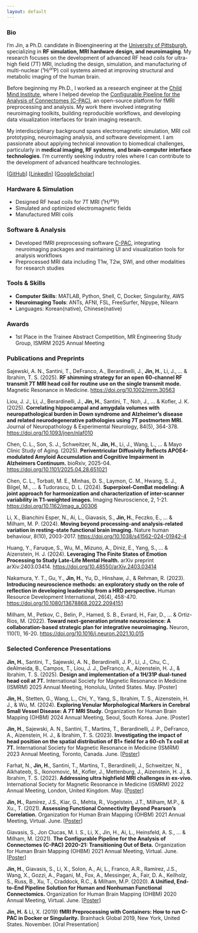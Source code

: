 ```yaml
---
layout: default
---
```


### Bio
I’m Jin, a Ph.D. candidate in Bioengineering at the [University of Pittsburgh](https://rf-research-facility.engineering.pitt.edu/), specializing in **RF simulation, MRI hardware design, and neuroimaging**. My research focuses on the development of advanced RF head coils for ultra-high field (7T) MRI, including the design, simulation, and manufacturing of multi-nuclear (¹H/³¹P) coil systems aimed at improving structural and metabolic imaging of the human brain.

Before beginning my Ph.D., I worked as a research engineer at the [Child Mind Institute](https://childmind.org/center/computational-neuroimaging-lab/), where I helped develop the [Configurable Pipeline for the Analysis of Connectomes (C-PAC)](https://fcp-indi.github.io/), an open-source platform for fMRI preprocessing and analysis. My work there involved integrating neuroimaging toolkits, building reproducible workflows, and developing data visualization interfaces for brain imaging research.

My interdisciplinary background spans electromagnetic simulation, MRI coil prototyping, neuroimaging analysis, and software development. I am passionate about applying technical innovation to biomedical challenges, particularly in **medical imaging, RF systems, and brain-computer interface technologies**. I’m currently seeking industry roles where I can contribute to the development of advanced healthcare technologies.

[[GitHub](https://github.com/HechengJin0)]
[[LinkedIn](https://www.linkedin.com/in/hecheng-jin)]
[[GoogleScholar](https://scholar.google.com/citations?user=xfiZmygAAAAJ&hl=en&oi=ao)]



### Hardware & Simulation
- Designed RF head coils for 7T MRI (¹H/³¹P)
- Simulated and optimized electromagnetic fields
- Manufactured MRI coils


### Software & Analysis
- Developed fMRI preprocessing software [C-PAC](https://fcp-indi.github.io/), integrating neuroimaging packages and maintaining UI and visualization tools for analysis workflows
- Preprocessed MRI data including T1w, T2w, SWI, and other modalities for research studies


### Tools & Skills
- **Computer Skills**: MATLAB, Python, Shell, C, Docker, Singularity, AWS
- **Neuroimaging Tools**: ANTs, AFNI, FSL, FreeSurfer, Nipype, Nilearn
- Languages: Korean(native), Chinese(native)


### Awards
- 1st Place in the Trainee Abstract Competition, MR Engineering Study Group, ISMRM 2025 Annual Meeting

### Publications and Preprints
Sajewski, A. N., Santini, T., DeFranco, A., Berardinelli, J., **Jin, H.**, Li, J., ... & Ibrahim, T. S. (2025). **RF shimming strategy for an open 60‐channel RF transmit 7T MRI head coil for routine use on the single transmit mode.** Magnetic Resonance in Medicine. https://doi.org/10.1002/mrm.30563

Liou, J. J., Li, J., Berardinelli, J., **Jin, H.**, Santini, T., Noh, J., ... & Kofler, J. K. (2025). **Correlating hippocampal and amygdala volumes with neuropathological burden in Down syndrome and Alzheimer’s disease and related neurodegenerative pathologies using 7T postmortem MRI.** Journal of Neuropathology & Experimental Neurology, 84(5), 364-378. https://doi.org/10.1093/jnen/nlaf010

Chen, C. L., Son, S. J., Schweitzer, N., **Jin, H.**, Li, J., Wang, L., ... & Mayo Clinic Study of Aging. (2025). **Periventricular Diffusivity Reflects APOE4-modulated Amyloid Accumulation and Cognitive Impairment in Alzheimers Continuum.** bioRxiv, 2025-04. https://doi.org/10.1101/2025.04.28.651021 

Chen, C. L., Torbati, M. E., Minhas, D. S., Laymon, C. M., Hwang, S. J., Bilgel, M., ... & Tudorascu, D. L. (2024). **Superpixel-ComBat modeling: A joint approach for harmonization and characterization of inter-scanner variability in T1-weighted images.** Imaging Neuroscience, 2, 1-21. https://doi.org/10.1162/imag_a_00306 

Li, X., Bianchini Esper, N., Ai, L., Giavasis, S., **Jin, H.**, Feczko, E., ... & Milham, M. P. (2024). **Moving beyond processing-and analysis-related variation in resting-state functional brain imaging.** Nature human behaviour, 8(10), 2003-2017. https://doi.org/10.1038/s41562-024-01942-4 

Huang, Y., Faruque, S., Wu, M., Mizuno, A., Diniz, E., Yang, S., ... & Aizenstein, H. J. (2024). **Leveraging The Finite States of Emotion Processing to Study Late-Life Mental Health.** arXiv preprint arXiv:2403.03414. https://doi.org/10.48550/arXiv.2403.03414 

Nakamura, Y. T., Gu, Y., **Jin, H.**, Yu, D., Hinshaw, J., & Rehman, R. (2023). **Introducing neuroscience methods: an exploratory study on the role of reflection in developing leadership from a HRD perspective.** Human Resource Development International, 26(4), 458-470. https://doi.org/10.1080/13678868.2022.2094151 

Milham, M., Petkov, C., Belin, P., Hamed, S. B., Evrard, H., Fair, D., ... & Ortiz-Rios, M. (2022). **Toward next-generation primate neuroscience: A collaboration-based strategic plan for integrative neuroimaging.** Neuron, 110(1), 16-20. https://doi.org/10.1016/j.neuron.2021.10.015 


### Selected Conference Presentations
**Jin, H.**, Santini, T., Sajewski, A. N., Berardinelli,  J. P., Li, J., Chu, C., deAlmeida, B., Campos, T., Liou, J. J., DeFranco, A., Aizenstein, H. J., & Ibrahim, T. S. (2025). **Design and implementation of a 1H/31P dual-tuned head coil at 7T.** International Society for Magnetic Resonance in Medicine (ISMRM) 2025 Annual Meeting, Honolulu, United States. May. [Poster]

**Jin, H.**, Stetten, G., Wang, L., Chi, Y., Yang, S., Ibrahim, T. S., Aizenstein, H. J., & Wu, M. (2024). **Exploring Venular Morphological Markers in Cerebral Small Vessel Disease: A 7T MRI Study.** Organization for Human Brain Mapping (OHBM) 2024 Annual Meeting, Seoul, South Korea. June. [Poster]

**Jin, H.**, Sajewski, A. N., Santini, T., Martins, T., Berardinelli,  J. P., DeFranco, A., Aizenstein, H. J., & Ibrahim, T. S. (2023). **Investigating the impact of head position on the spatial distribution of B1+ field for a 60-ch Tx coil at 7T.** International Society for Magnetic Resonance in Medicine (ISMRM) 2023 Annual Meeting, Toronto, Canada. June. [[Poster](https://archive.ismrm.org/2023/4074.html)]

Farhat, N., **Jin, H.**, Santini, T., Martins, T., Berardinelli, J., Schweitzer, N., Alkhateeb, S., Ikonomovic, M., Kofler, J., Mettenburg, J., Aizenstein, H. J., & Ibrahim, T. S. (2022). **Addressing ultra highfield MRI challenges in ex-vivo.** International Society for Magnetic Resonance in Medicine (ISMRM) 2022 Annual Meeting, London, United Kingdom. May. [[Poster](https://archive.ismrm.org/2022/4846.html)]

**Jin, H.**, Ramirez, J.S., Kiar, G., Mehta, R., Vogelstein, J.T., Milham, M.P., & Xu., T. (2021). **Assessing Functional Connectivity Beyond Pearson’s Correlation.** Organization for Human Brain Mapping (OHBM) 2021 Annual Meeting, Virtual. June. [[Poster](/assets/poster/OHBM21_HJ_MGC_final.pdf)]

Giavasis, S., Jon Clucas, M. I. S., Li, X., Jin, H., Ai, L., Heinsfeld, A. S., ... & Milham, M. (2021). **The Configurable Pipeline for the Analysis of Connectomes (C-PAC) 2020-21: Transitioning Out of Beta.** Organization for Human Brain Mapping (OHBM) 2021 Annual Meeting, Virtual. June. [[Poster](/assets/poster/OHBM2021_CPAC.pdf)]

**Jin, H.**, Giavasis, S., Li, X., Solon, A., Ai, L., Franco, A.R., Ramirez, J.S., Wang, X., Gozzi, A., Pagani, M., Fox, A., Messinger, A., Fair, D. A., Keilholz, S., Russ, B., Xu, T., Craddock, R.C., & Milham, M.P. (2020). **A Unified, End-to-End Pipeline Solution for Human and Nonhuman Functional Connectomics.** Organization for Human Brain Mapping (OHBM) 2020 Annual Meeting, Virtual. June. [[Poster](/assets/poster/OHBM20_HJ.pdf)]

**Jin, H.** & Li, X. (2019) **fMRI Preprocessing with Containers: How to run C-PAC in Docker or Singularity.** Brainhack Global 2019, New York, United States. November. [Oral Presentation]




<!-- ## Publications

Is Pearson’s correlation coefficient enough for functional connectivity in fMRI? (under review)

M.P. Milham, **H. Jin** , X. Li, Giavasis, S., et al. **Assessing and Overcoming Pipeline-Related Variation in Functional Connectomics.** (in prep)

M.P. Milham, **H. Jin** , S. Giavasis, X. Li, A. Solon, L. Ai, A.R. Franco, J.S. Ramirez, X. Wang, A. Gozzi, M. Pagani, A. Fox, A. Messinger, D.A. Fair, S. Keilholz, B. Russ, T. Xu, R.C. Craddock, et al. **A Unified, End-to-End Pipeline Solution for Human and Nonhuman Functional Connectomics.** (in prep)
 -->


